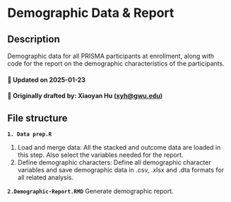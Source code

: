 # Demographic Data & Report

## Description

Demographic data for all PRISMA participants at enrollment, along with code for the report on the demographic characteristics of the participants.

#### :pushpin: Updated on 2025-01-23
#### :pushpin: Originally drafted by: Xiaoyan Hu (xyh@gwu.edu)

## File structure

**`1. Data prep.R`**  
1. Load and merge data: All the stacked and outcome data are loaded in this step. Also select the variables needed for the report.
2. Define demographic characters: Define all demographic character variables and save demographic data in .csv, .xlsx and .dta formats for all related analysis.

**`2.Demographic-Report.RMD`** 
Generate demographic report.

